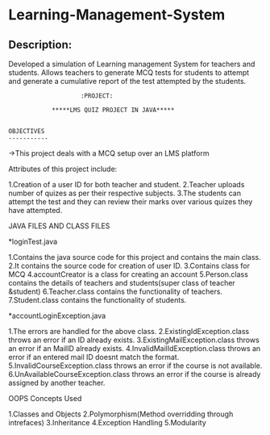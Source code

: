 # Learning-Management-System

## Description:
Developed a simulation of Learning management System for teachers and students. Allows teachers to generate MCQ tests for students to attempt and generate a cumulative report of the test attempted by the students.

						:PROJECT:

				*****LMS QUIZ PROJECT IN JAVA*****


	OBJECTIVES
	-----------

->This project deals with a MCQ setup over an LMS platform

   Attributes of this project include:

1.Creation  of a user ID for both teacher and student.
2.Teacher uploads number of quizes as per their respective subjects. 
3.The students can attempt the test and they can review their marks over various quizes they have attempted.

JAVA FILES AND CLASS FILES

*loginTest.java

1.Contains the java source code for this project and contains the main class.
2.It contains the source code for creation of user ID.
3.Contains class for MCQ 
4.accountCreator is a class for creating an account
5.Person.class contains the details of teachers and students(super class of teacher &student)
6.Teacher.class contains the functionality of teachers.
7.Student.class contains the functionality of students.


*accountLoginException.java

1.The errors are handled for the above class.
2.ExistingIdException.class throws an error if an ID already exists.
3.ExistingMailException.class throws an error if an MailID already exists.
4.InvalidMailIdException.class throws an error if an entered mail ID doesnt match the format.
5.InvalidCourseException.class throws an error if the course is not available.
6.UnAvailableCourseException.class throws an error if the course is already assigned by another teacher.

OOPS Concepts Used

1.Classes and Objects
2.Polymorphism(Method overridding through intrefaces)
3.Inheritance
4.Exception Handling
5.Modularity

